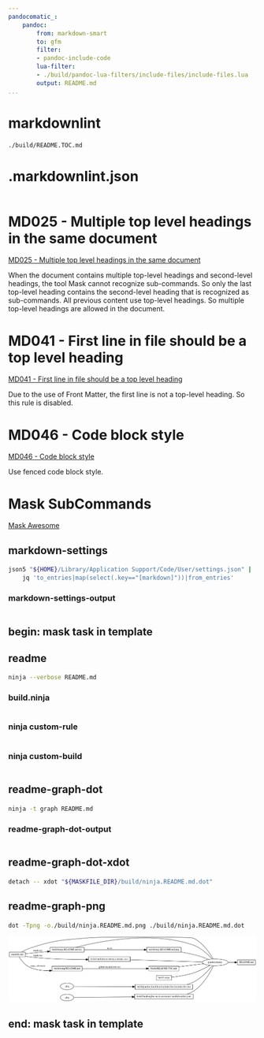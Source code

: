 ```yaml
---
pandocomatic_:
    pandoc:
        from: markdown-smart
        to: gfm
        filter:
        - pandoc-include-code
        lua-filter:
        - ./build/pandoc-lua-filters/include-files/include-files.lua
        output: README.md
...
```


# markdownlint

<!-- markdownlint-disable MD007 MD030 -->
```{.include}
./build/README.TOC.md
```
<!-- markdownlint-enable MD007 MD030 -->

# .markdownlint.json

```{.json include=./build/huzhenghui-mask-awesome/.markdownlint.json}
```

# MD025 - Multiple top level headings in the same document

[MD025 - Multiple top level headings in the same document](https://github.com/DavidAnson/markdownlint/blob/main/doc/Rules.md#md025)

When the document contains multiple top-level headings and second-level headings,
    the tool Mask cannot recognize sub-commands.
So only the last top-level heading contains the second-level heading
    that is recognized as sub-commands.
All previous content use top-level headings.
So multiple top-level headings are allowed in the document.

# MD041 - First line in file should be a top level heading

[MD041 - First line in file should be a top level heading](https://github.com/DavidAnson/markdownlint/blob/main/doc/Rules.md#md041)

Due to the use of Front Matter, the first line is not a top-level heading.
So this rule is disabled.

# MD046 - Code block style

[MD046 - Code block style](https://github.com/DavidAnson/markdownlint/blob/main/doc/Rules.md#md046)

Use fenced code block style.

# Mask SubCommands

[Mask Awesome](https://github.com/huzhenghui/mask-awesome)

## markdown-settings

```bash
json5 "${HOME}/Library/Application Support/Code/User/settings.json" |
    jq 'to_entries|map(select(.key=="[markdown]"))|from_entries'
```

### markdown-settings-output

```{.json include=./build/markdown-settings-output.json}
```

## begin: mask task in template

## readme

```bash
ninja --verbose README.md
```

### build.ninja

```{.ninja include=./build.ninja}

```

### ninja custom-rule

```{.ninja include=build.ninja snippet=custom-rule}

```

### ninja custom-build

```{.ninja include=build.ninja snippet=custom-build}

```

## readme-graph-dot

```bash
ninja -t graph README.md
```

### readme-graph-dot-output

```{.dot include=./build/ninja.README.md.dot}

```

## readme-graph-dot-xdot

```bash
detach -- xdot "${MASKFILE_DIR}/build/ninja.README.md.dot"
```

## readme-graph-png

```bash
dot -Tpng -o./build/ninja.README.md.png ./build/ninja.README.md.dot
```

![README.md](./build/ninja.README.md.png)

## end: mask task in template
